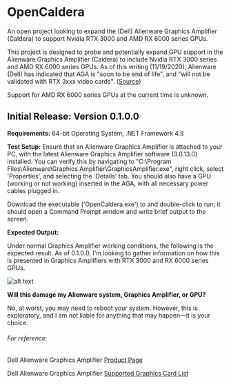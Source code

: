 # OpenCaldera
An open project looking to expand the (Dell) Alienware Graphics Amplifier (Caldera) to support Nvidia RTX 3000 and AMD RX 6000 series GPUs.

This project is designed to probe and potentially expand GPU support in the Alienware Graphics Amplifier (Caldera) to include Nvidia RTX 3000 series and AMD RX 6000 series GPUs.
As of this writing (11/19/2020), Alienware (Dell) has indicated that AGA is "soon to be end of life", and "will not be validated with RTX 3xxx video cards". 
([Source](https://www.dell.com/community/Alienware/AGA-Alienware-Graphic-Amplifier-FAQ/td-p/7243433))

Support for AMD RX 6000 series GPUs at the current time is unknown.

## Initial Release: Version 0.1.0.0

**Requirements:** 64-bit Operating System, .NET Framework 4.8

**Test Setup:** Ensure that an Alienware Graphics Amplifier is attached to your PC, with the latest Alienware Graphics Amplifier software (3.0.13.0) installed. You can verify this by navigating to "C:\Program Files\Alienware\Graphics Amplifier\GraphicsAmplifier.exe", right click, select 'Properties', and selecting the 'Details' tab. You should also have a GPU (working or not working) inserted in the AGA, with all necessary power cables plugged in.

Download the executable ('OpenCaldera.exe') to and double-click to run; it should open a Command Prompt window and write brief output to the screen.

**Expected Output:**

Under normal Graphics Amplifier working conditions, the following is the expected result. As of 0.1.0.0, I'm looking to gather information on how this is presented in Graphics Amplifiers with RTX 3000 and RX 6000 series GPUs.

![alt text](https://github.com/Shidell/OpenCaldera/blob/master/OpenCaldera/Resources/Screenshots/0.1.0.0/OpenCaldera.png)

**Will this damage my Alienware system, Graphics Amplifier, or GPU?**

No, at worst, you may need to reboot your system. However, this is exploratory, and I am not liable for anything that may happen—it is your choice.

###### For reference:

Dell Alienware Graphics Amplifier [Product Page](https://www.dell.com/en-us/shop/alienware-graphics-amplifier/apd/452-bcfe/gaming)

Dell Alienware Graphics Amplifier [Supported Graphics Card List](https://www.dell.com/support/article/en-us/sln300946/alienware-graphics-amplifier-supported-graphics-card-list?lang=en)
